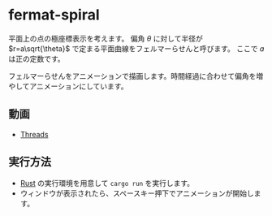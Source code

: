 # fermat-spiral

平面上の点の極座標表示を考えます。 偏角 $\theta$ に対して半径が $r=a\sqrt{\theta}$ で定まる平面曲線をフェルマーらせんと呼びます。 ここで $a$ は正の定数です。

フェルマーらせんをアニメーションで描画します。時間経過に合わせて偏角を増やしてアニメーションにしています。

## 動画

* [Threads](https://www.threads.net/@usamik26/post/C3KQID1Rv8l)

## 実行方法

* [Rust](https://www.rust-lang.org/ja/) の実行環境を用意して `cargo run` を実行します。
* ウィンドウが表示されたら、スペースキー押下でアニメーションが開始します。

